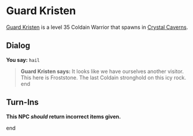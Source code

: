# Guard Kristen



[Guard Kristen](/npc/121028) is a level 35 Coldain Warrior that spawns in [Crystal Caverns](/zone/121).



## Dialog

**You say:** `hail`



>**Guard Kristen says:** It looks like we have ourselves another visitor. This here is Froststone. The last Coldain stronghold on this icy rock.
end



## Turn-Ins



**This NPC *should* return incorrect items given.**

end